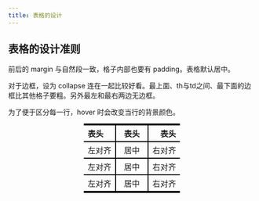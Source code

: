 ```yaml
---
title: 表格的设计
---
```


## 表格的设计准则

前后的 margin 与自然段一致，格子内部也要有 padding。表格默认居中。

对于边框，设为 collapse 连在一起比较好看。最上面、th与td之间、最下面的边框比其他格子要粗。另外最左和最右两边无边框。

为了便于区分每一行，hover 时会改变当行的背景颜色。

<style>
    .table table {
        display: block;
        max-width: fit-content;
        table-layout: auto;
        caption-side: top;

        margin-top: 0.5em;
        margin-bottom: 1.5em;
        margin-left: auto;
        margin-right: auto;

        border-collapse: collapse;
        word-break: break-word;
        border-top: 2px solid black;
        border-bottom: 2px solid black;

    }

    .table td,
    .table th {
        padding: 0.25em 0.5em;
        border: 2px solid black;
        min-width: 3em;
    }

    .table th {
        border-top: 2px solid black;
        border-bottom: 2px solid black;
    }

    .table tr th:first-child,
    .table tr td:first-child {
        border-left: none;
    }

    .table tr th:last-child,
    .table tr td:last-child {
        border-right: none;
    }

    .table tr:hover {
        background: rgba(233 240 245);
        transition: background 150ms ease;
    }
</style>

<div class="table">
    <table>
<thead>
<tr>
<th style="text-align:left">表头</th>
<th style="text-align:center">表头</th>
<th style="text-align:right">表头</th>
</tr>
</thead>
<tbody>
<tr>
<td style="text-align:left">左对齐</td>
<td style="text-align:center">居中</td>
<td style="text-align:right">右对齐</td>
</tr>
<tr>
<td style="text-align:left">左对齐</td>
<td style="text-align:center">居中</td>
<td style="text-align:right">右对齐</td>
</tr>
<tr>
<td style="text-align:left">左对齐</td>
<td style="text-align:center">居中</td>
<td style="text-align:right">右对齐</td>
</tr>
</tbody>
</table>
</div>